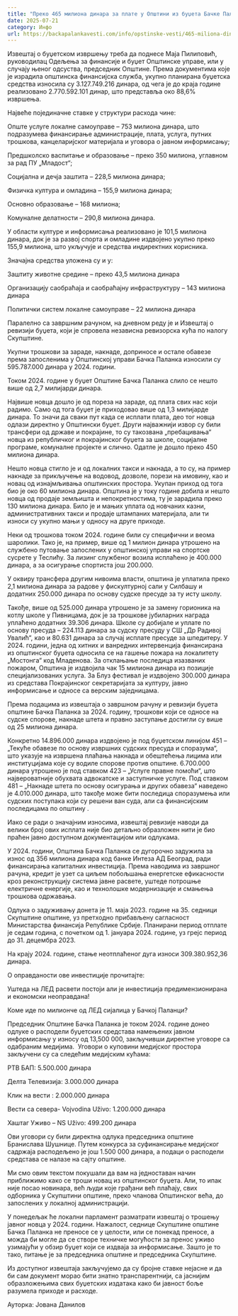 ```yaml
---
title: "Преко 465 милиона динара за плате у Општини из буџета Бачке Паланке у 2024. години"
date: 2025-07-21
category: Инфо
url: https://backapalankavesti.com/info/opstinske-vesti/465-miliona-dinara-plate-u-opstini-iz-budzeta-backe-palanke/
---
```


Извештај о буџетском извршењу треба да поднесе Мајa Пилиповић, руководилац Одељења за финансије и буџет Општинске управе, или у случају њеног одсуства, председник Општине. Према документима које је израдила општинска финансијска служба, укупно планирана буџетска средства износила су 3.127.749.216 динара, од чега је до краја године реализовано 2.770.592.101 динар, што представља око 88,6% извршења.

Највеће појединачне ставке у структури расхода чине:

Опште услуге локалне самоуправе – 753 милиона динара, што подразумева финансирање администрације, плата, услуга, путних трошкова, канцеларијског материјала и уговора о јавном информисању;

Предшколско васпитање и образовање – преко 350 милиона, углавном за рад ПУ „Младост“;

Социјална и дечја заштита – 228,5 милиона динара;

Физичка култура и омладина – 155,9 милиона динара;

Основно образовање – 168 милиона;

Комуналне делатности – 290,8 милиона динара.

У области културе и информисања реализовано је 101,5 милиона динара, док је за развој спорта и омладине издвојено укупно преко 155,9 милиона, што укључује и средства индиректних корисника.

Значајна средства уложена су и у:

Заштиту животне средине – преко 43,5 милиона динара

Организацију саобраћаја и саобраћајну инфраструктуру – 143 милиона динара

Политички систем локалне самоуправе – 22 милиона динара

Паралелно са завршним рачуном, на дневном реду је и Извештај о ревизији буџета, који је спровела независна ревизорска кућа по налогу Скупштине.

Укупни трошкови за зараде, накнаде, доприносе и остале обавезе према запосленима у Општинској управи Бачка Паланка износили су 595.787.000 динара у 2024. години.

Током 2024. године у буџет Општине Бачка Паланка слило се нешто више од 2,7 милијарди динара.

Највише новца дошло је од пореза на зараде, од плата свих нас који радимо. Само од тога буџет је приходовао више од 1,3 милијарде динара. То значи да сваки пут када се исплати плата, део тог новца одлази директно у Општински буџет. Други најважнији извор су били трансфери од државе и покрајине, то су такозвана „пребацивања“ новца из републичког и покрајинског буџета за школе, социјалне програме, комуналне пројекте и слично. Одатле је дошло преко 450 милиона динара.

Нешто новца стигло је и од локалних такси и накнада, а то су, на пример накнаде за прикључење на водовод, дозволе, порези на имовину, као и новац од изнајмљивања општинских простора. Укупан приход од тога био је око 60 милиона динара. Општина је у току године добила и нешто новца од продаје земљишта и непокретностима, ту је зарадила преко 130 милиона динара. Било је и мањих уплата од новчаних казни, административних такси и продаје штампаних материјала, али ти износи су укупно мањи у односу на друге приходе.

Неки од трошкова током 2024. године били су специфични и веома шаролики. Тако је, на пример, више од 1 милион динара утрошено на службено путовање запослених у општинској управи на спортске сусрете у Теслићу. За лизинг службеног возила исплаћено је 400.000 динара, а за осигурање спортиста још 200.000.

У оквиру трансфера другим нивоима власти, општина је уплатила преко 2,1 милиона динара за радове у фискултурној сали у Силбашу и додатних 250.000 динара по основу судске пресуде за ту исту школу.

Такође, више од 525.000 динара утрошено је за замену горионика на котлу школе у Пивницама, док је за трошкове јубиларних награда уплаћено додатних 39.306 динара. Школе су добијале и уплате по основу пресуда – 224.113 динара за судску пресуду у СШ „Др Радивој Увалић“, као и 80.631 динара за случај исплате пресуде за шпедитеру. У 2024. години, једна од хитних и ванредних интервенција финансирана из општинског буџета односила се на гашење пожара на локалитету „Мостонга“ код Младенова. За отклањање последица изазваних пожаром, Општина је издвојила чак 15 милиона динара из позиције специјализованих услуга. За Блуз фестивал је издвојено 300.000 динара из средстава Покрајинског секретаријата за културу, јавно информисање и односе са верским заједницама.

Према подацима из извештаја о завршном рачуну и ревизији буџета општине Бачка Паланка за 2024. годину, трошкови који се односе на судске спорове, накнаде штета и правно заступање достигли су више од 25 милиона динара.

Конкретно 14.896.000 динара издвојено је под буџетском линијом 451 – „Текуће обавезе по основу извршних судских пресуда и споразума“, што указује на извршена плаћања накнада и обештећења лицима или институцијама које су водиле спорове против општине. 6.700.000 динара утрошено је под ставком 423 – „Услуге правне помоћи“, што највероватније обухвата адвокатске и заступничке услуге. Под ставком 481 – „Накнаде штета по основу осигурања и других обавеза“ наведено је 4.010.000 динара, што такође може бити последица споразумења или судских поступака који су решени ван суда, али са финансијским последицама по општину .

Иако се ради о значајним износима, извештај ревизије наводи да велики број ових исплата није био детаљно образложен нити је био праћен јавно доступном документацијом или одлукама.

У 2024. години, Општина Бачка Паланка се дугорочно задужила за износ од 356 милиона динара код банке Интеза АД Београд, ради финансирања капиталних инвестиција. Према наводима из завршног рачуна, кредит је узет са циљем побољшања енергетске ефикасности кроз реконструкцију система јавне расвете, уштеде потрошње електричне енергије, као и технолошке модернизације и смањења трошкова одржавања.

Одлука о задуживању донета је 11. маја 2023. године на 35. седници Скупштине општине, уз претходно прибављену сагласност Министарства финансија Републике Србије. Планирани период отплате је седам година, с почетком од 1. јануара 2024. године, уз грејс период до 31. децембра 2023.

На крају 2024. године, стање неотплаћеног дуга износи 309.380.952,36 динара.

О оправданости ове инвестиције прочитајте:

Уштедa на ЛЕД расвети постоји али је инвестиција предимензионирана и економски неоправдана!

Коме иде по милионче од ЛЕД сијалица у Бачкој Паланци?

Председник Општине Бачка Паланка је током 2024. године донео одлуке о расподели буџетских средстава намењених јавном информисању у износу од 13,500 000, закључивши директне уговоре са одабраним медијима.  Уговори о куповини медијског простора закључени су са следећим медијским кућама:

РТВ БАП: 5.500.000 динара

Делта Телевизија: 3.000.000 динара

Клик на вести : 2.000.000 динара

Вести са севера- Vojvodina Uživo: 1.200.000 динара

Хаштаг Уживо – NS Uživo: 499.200 динара

Ови уговори су били директна одлука председника општине Бранислава Шушнице. Путем конкурса за суфинансирање медијског садржаја расподељено је још 1.500 000 динара, а подаци о расподели средстава се налазе на сајту општине.

Ми смо овим текстом покушали да вам на једноставан начин приближимо како се троши новац из општинског буџета. Али, то ипак није посао новинара, већ људи које грађани већ плаћају, свих одборника у Скупштини општине, преко чланова Општинског већа, до запослених у локалној администрацији.

У понедељак ће локални парламент разматрати извештај о трошењу јавног новца у 2024. години. Нажалост, седнице Скупштине општине Бачка Паланка не преносе се у целости, или се понекад преносе, a можда би могле да се створе техничке могућости за пренос уживо узимајући у обзир буџет који се издваја за информисање. Зашто је то тако, питање је за председника општине и председника Скупштине.

Из доступног извештаја закључујемо да су бројне ставке нејасне и да би сам документ морао бити знатно транспарентнији, са јаснијим образложењима свих буџетских издатака како би јавност боље разумела приходе и расходе.

Ауторка: Јована Данилов
